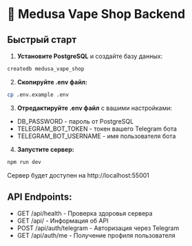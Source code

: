 
# 🚀 Medusa Vape Shop Backend

## Быстрый старт

1. **Установите PostgreSQL** и создайте базу данных:
```bash
createdb medusa_vape_shop
```

2. **Скопируйте .env файл:**
```bash
cp .env.example .env
```

3. **Отредактируйте .env файл** с вашими настройками:
- DB_PASSWORD - пароль от PostgreSQL
- TELEGRAM_BOT_TOKEN - токен вашего Telegram бота
- TELEGRAM_BOT_USERNAME - имя пользователя бота

4. **Запустите сервер:**
```bash
npm run dev
```

Сервер будет доступен на http://localhost:55001

## API Endpoints:
- GET /api/health - Проверка здоровья сервера
- GET /api/ - Информация об API
- POST /api/auth/telegram - Авторизация через Telegram
- GET /api/auth/me - Получение профиля пользователя


